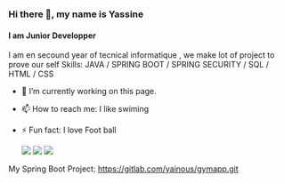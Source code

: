 ### Hi there 👋, my name is Yassine
#### I am Junior Developper

I am en secound year of tecnical informatique , we make lot of project to prove our self
Skills: JAVA / SPRING BOOT /  SPRING SECURITY / SQL / HTML / CSS

- 🔭 I’m currently working on this page. 
- 📫 How to reach me: I like swiming 
- ⚡ Fun fact: I love Foot ball

  ![](https://img.shields.io/badge/java-15834-blue)
![](https://img.shields.io/badge/SpringBoot-767-brightgreen)
![](https://img.shields.io/badge/SQL-1528-orange)

My Spring Boot Project:
https://gitlab.com/yainous/gymapp.git


